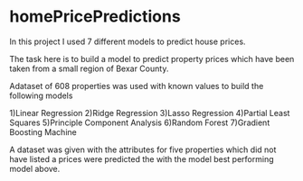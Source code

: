 # homePricePredictions
In this project I used 7 different models to predict house prices.


The task here is to build a model to predict property prices which have been taken from a small region of Bexar County.

Adataset of 608 properties was used with known values to build the following models

 1)Linear Regression
 2)Ridge Regression
 3)Lasso Regression
 4)Partial Least Squares
 5)Principle Component Analysis
 6)Random Forest 
 7)Gradient Boosting Machine

A dataset was given with the attributes for five properties which did not have listed a prices were predicted the with the model best performing model above.




















